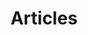 ---
layout: post-index
permalink: /articles/
title: Articles
tagline: A List of Posts
tags: [blog, graphic design]
category: articles
---